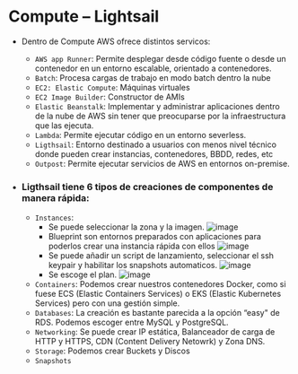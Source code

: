 # Compute – Lightsail
- Dentro de Compute AWS ofrece distintos servicos:
  - `AWS app Runner`: Permite desplegar desde código fuente o desde un contenedor en un entorno escalable, orientado a contenedores.
  - `Batch`: Procesa cargas de trabajo en modo batch dentro la nube
  - `EC2: Elastic Compute`: Máquinas virtuales
  - `EC2 Image Builder`: Constructor de AMIs
  - `Elastic Beanstalk`: Implementar y administrar aplicaciones dentro de la nube de AWS sin tener que preocuparse por la infraestructura que las ejecuta.
  - `Lambda`: Permite ejecutar código en un entorno severless.
  - `Ligthsail`: Entorno destinado a usuarios con menos nivel técnico donde pueden crear instancias, contenedores, BBDD, redes, etc
  - `Outpost`: Permite ejecutar servicios de AWS en entornos on-premise.

- ### Ligthsail tiene 6 tipos de creaciones de componentes de manera rápida:
  - `Instances`:
    - Se puede seleccionar la zona y la imagen.
      ![image](https://github.com/user-attachments/assets/e4912720-b8cc-4ebb-aa43-2416b8bc64a1)
    - Blueprint son entornos preparados con aplicaciones para poderlos crear una instancia rápida con ellos
      ![image](https://github.com/user-attachments/assets/fa48c1fd-5d92-408b-8a86-f7fd0dab3a20)
    - Se puede añadir un script de lanzamiento, seleccionar el ssh keypair y habilitar los snapshots automaticos.
      ![image](https://github.com/user-attachments/assets/c7d3bd24-11fa-4520-a3e0-5eb269b27818)
    - Se escoge el plan.
      ![image](https://github.com/user-attachments/assets/d1d896dd-7887-484f-a6e7-a9bd9d9dc2dd)
  - `Containers`: Podemos crear nuestros contenedores Docker, como si fuese ECS (Elastic Containers Services) o EKS (Elastic Kubernetes Services) pero con una gestión simple.
  - `Databases`: La creación es bastante parecida a la opción “easy" de RDS. Podemos escoger entre MySQL y PostgreSQL.
  - `Networking`: Se puede crear IP estática, Balanceador de carga de HTTP y HTTPS, CDN (Content Delivery Netowrk) y Zona DNS.
  - `Storage`: Podemos crear Buckets y Discos
  - `Snapshots`

